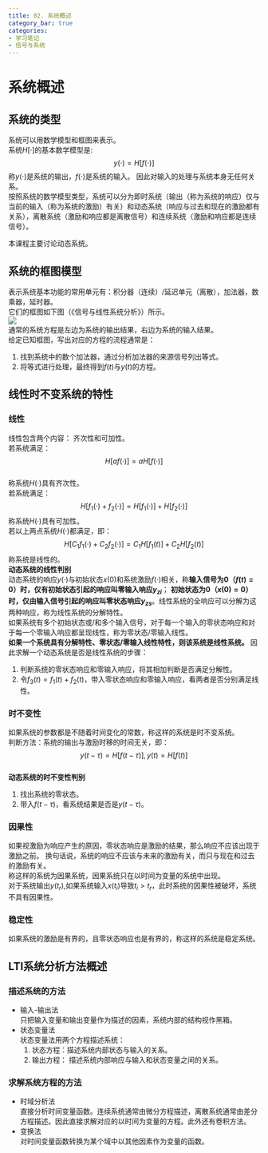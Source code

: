 ```yaml
---
title: 02. 系统概述
category_bar: true
categories: 
- 学习笔记
- 信号与系统
---
```

# 系统概述
## 系统的类型  
系统可以用数学模型和框图来表示。  
系统$H[·]$的基本数学模型是:   
$$y(⋅)=H[f(⋅)]$$ 
称$y(⋅)$是系统的输出，$f(⋅)$是系统的输入。 
因此对输入的处理与系统本身无任何关系。  
按照系统的数学模型类型，系统可以分为即时系统（输出（称为系统的响应）仅与当前的输入（称为系统的激励）有关）和动态系统（响应与过去和现在的激励都有关系），离散系统（激励和响应都是离散信号）和连续系统（激励和响应都是连续信号）。  

本课程主要讨论动态系统。  
## 系统的框图模型  
表示系统基本功能的常用单元有：积分器（连续）/延迟单元（离散），加法器，数乘器，延时器。  
它们的框图如下图（《信号与线性系统分析》）所示。  
![](https://cdn.jsdelivr.net/gh/l61012345/Pic/img/20210319202256.png)  
通常的系统方程是左边为系统的输出结果，右边为系统的输入结果。  
给定已知框图，写出对应的方程的流程通常是：  
1. 找到系统中的数个加法器，通过分析加法器的来源信号列出等式。  
2. 将等式进行处理，最终得到$f(t)$与$y(t)$的方程。  

## 线性时不变系统的特性  
### 线性
线性包含两个内容： 齐次性和可加性。   
若系统满足：  
$$H[af(·)]=aH[f(·)]$$  
称系统$H(·)$具有齐次性。  
若系统满足：  
$$H[f_1(·)+f_2(·)]=H[f_1(·)]+H[f_2(·)]$$
称系统$H(·)$具有可加性。  
若以上两点系统$H(·)$都满足，即：
$$H[C_1f_1(·)+C_2f_2(·)]=C_1H[f_1(t)]+C_2H[f_2(t)]$$
称系统是线性的。  
**动态系统的线性判别**  
动态系统的响应$y(·)$与初始状态$x(0)$和系统激励$f(·)$相关，称**输入信号为0（$f(t)=0$）时，仅有初始状态引起的响应叫零输入响应$y_{zi}$**； **初始状态为0（$x(0)=0$）时，仅由输入信号引起的响应叫零状态响应$y_{zs}$**。线性系统的全响应可以分解为这两种响应，称为线性系统的分解特性。  
如果系统有多个初始状态或/和多个输入信号，对于每一个输入的零状态响应和对于每一个零输入响应都呈现线性，称为零状态/零输入线性。  
**如果一个系统具有分解特性、零状态/零输入线性特性，则该系统是线性系统。**
因此求解一个动态系统是否是线性系统的步骤：  
1. 判断系统的零状态响应和零输入响应，将其相加判断是否满足分解性。  
2. 令$f_3(t)=f_1(t)+f_2(t)$，带入零状态响应和零输入响应，看两者是否分别满足线性。  

### 时不变性  
如果系统的参数都是不随着时间变化的常数，称这样的系统是时不变系统。  
判断方法：系统的输出与激励时移的时间无关，即：  
$$y(t-τ)=H[f(t-τ)],y(t)=H[f(t)]$$  
**动态系统的时不变性判别**  
1. 找出系统的零状态。  
2. 带入$f(t-τ)$，看系统结果是否是$y(t-τ)$。  

### 因果性  
如果视激励为响应产生的原因，零状态响应是激励的结果，那么响应不应该出现于激励之前。 换句话说，系统的响应不应该与未来的激励有关，而只与现在和过去的激励有关。  
称这样的系统为因果系统，因果系统只在以时间为变量的系统中出现。  
对于系统输出$y(t_r)$,如果系统输入$x(t_i)$导致$t_i>t_r$，此时系统的因果性被破坏，系统不具有因果性。  

### 稳定性
如果系统的激励是有界的，且零状态响应也是有界的，称这样的系统是稳定系统。  


## LTI系统分析方法概述  
### 描述系统的方法
- 输入-输出法  
  只把输入变量和输出变量作为描述的因素，系统内部的结构视作黑箱。  
- 状态变量法  
  状态变量法用两个方程描述系统：  
  1. 状态方程：描述系统内部状态与输入的关系。  
  2. 输出方程： 描述系统内部响应与输入和状态变量之间的关系。  


### 求解系统方程的方法

- 时域分析法  
  直接分析时间变量函数。连续系统通常由微分方程描述，离散系统通常由差分方程描述。因此直接求解对应的以时间为变量的方程。此外还有卷积方法。  
- 变换法  
  对时间变量函数转换为某个域中以其他因素作为变量的函数。  
